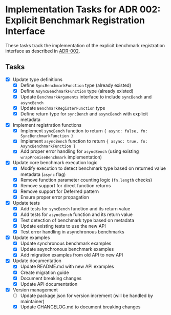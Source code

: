 # Implementation Tasks for ADR 002: Explicit Benchmark Registration Interface

These tasks track the implementation of the explicit benchmark registration interface as described in [ADR-002](./adr-002-explicit-benchmark-registration.en.md).

## Tasks

- [x] Update type definitions
  - [x] Define `SyncBenchmarkFunction` type (already existed)
  - [x] Define `AsyncBenchmarkFunction` type (already existed)
  - [x] Update `BenchmarkArguments` interface to include `syncBench` and `asyncBench`
  - [x] Update `BenchmarkRegisterFunction` type
  - [x] Define return type for `syncBench` and `asyncBench` with explicit metadata

- [x] Implement registration functions
  - [x] Implement `syncBench` function to return `{ async: false, fn: SyncBenchmarkFunction }` 
  - [x] Implement `asyncBench` function to return `{ async: true, fn: AsyncBenchmarkFunction }` 
  - [x] Add proper error handling for `asyncBench` (using existing `wrapPromiseBenchmark` implementation)

- [x] Update core benchmark execution logic
  - [x] Modify execution to detect benchmark type based on returned value metadata (`async` flag)
  - [x] Remove function parameter counting logic (`fn.length` checks)
  - [x] Remove support for direct function returns
  - [x] Remove support for Deferred pattern
  - [x] Ensure proper error propagation

- [x] Update tests
  - [x] Add tests for `syncBench` function and its return value
  - [x] Add tests for `asyncBench` function and its return value
  - [x] Test detection of benchmark type based on metadata
  - [x] Update existing tests to use the new API
  - [x] Test error handling in asynchronous benchmarks

- [x] Update examples
  - [x] Update synchronous benchmark examples
  - [x] Update asynchronous benchmark examples
  - [x] Add migration examples from old API to new API

- [x] Update documentation
  - [x] Update README.md with new API examples
  - [x] Create migration guide
  - [x] Document breaking changes
  - [x] Update API documentation

- [x] Version management
  - [ ] Update package.json for version increment (will be handled by maintainer)
  - [x] Update CHANGELOG.md to document breaking changes
